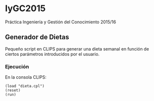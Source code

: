 # IyGC2015
Práctica Ingeniería y Gestión del Conocimiento 2015/16

## Generador de Dietas

Pequeño script en CLIPS para generar una dieta semanal en función de ciertos parámetros introducidos por el usuario.

### Ejecución

En la consola CLIPS:

    (load "dieta.cpl")
    (reset)
    (run)
